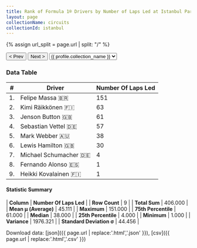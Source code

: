 ```yaml
---
title: Rank of Formula 1® Drivers by Number of Laps Led at Istanbul Park
layout: page
collectionName: circuits
collectionId: istanbul
---
```


{% assign url_split = page.url | split: "/" %}
<div id="collection-navigation">
<button onclick="selector.options[selector.selectedIndex-1].value && (window.location = selector.options[selector.selectedIndex-1].value);">&lt; Prev</button>
<button onclick="selector.options[selector.selectedIndex+1].value && (window.location = selector.options[selector.selectedIndex+1].value);">Next &gt;</button>
<select id="selector" onchange="this.options[this.selectedIndex].value && (window.location = this.options[this.selectedIndex].value);">
  {% for collectionId in site.data[page.collectionName].refs %}
    {% if collectionId == page.collectionId %}
      {% assign selected = "selected" %}
    {% else %}
      {% assign selected = "" %}
    {% endif %}
    {% assign profile = site.data[page.collectionName][collectionId].profile %}
    <option value="/f1/{{ page.collectionName }}/{{ collectionId }}/{{ url_split[4] }}" {{ selected }}>{{ profile.collection_name }}</option>
  {% endfor %}
</select>
</div>

<canvas id="chart" width="400" height="180"></canvas>
<script>
var data = {
    "datasets": [
        {
            "backgroundColor": [
                "#9C8E8D",
                "#9C8E8D",
                "#9C8E8D",
                "#9C8E8D",
                "#9C8E8D",
                "#9C8E8D",
                "#9C8E8D",
                "#9C8E8D",
                "#9C8E8D"
            ],
            "borderColor": [
                "#1D181E",
                "#1D181E",
                "#1D181E",
                "#1D181E",
                "#1D181E",
                "#1D181E",
                "#1D181E",
                "#1D181E",
                "#1D181E"
            ],
            "borderWidth": 1,
            "data": [
                151.0,
                63.0,
                61.0,
                57.0,
                38.0,
                30.0,
                4.0,
                1.0,
                1.0
            ],
            "label": "Number Of Laps Led"
        }
    ],
    "labels": [
        "Felipe Massa",
        "Kimi Räikkönen",
        "Jenson Button",
        "Sebastian Vettel",
        "Mark Webber",
        "Lewis Hamilton",
        "Michael Schumacher",
        "Fernando Alonso",
        "Heikki Kovalainen"
    ]
};
var options = {
  legend: {
    display: false
  },
  scales: {
    xAxes: [{
      ticks: {
        beginAtZero: true,
        maxRotation: 180,
        display: window.innerWidth > 800
      }
    }],
    yAxes: [{
      ticks: {
        beginAtZero: true
      }
    }]
  },
  onResize: function(chart, size) {
    chart.options.scales.xAxes[0].ticks.display = size.width > 800;
  }
};
var chart = new Chart("chart", {
    data: data,
    type: 'bar',
    options: options
});
</script>



### Data Table

| # | Driver | Number Of Laps Led |
|--|--|--|
| 1. | Felipe Massa 🇧🇷 | 151 |
| 2. | Kimi Räikkönen 🇫🇮 | 63 |
| 3. | Jenson Button 🇬🇧 | 61 |
| 4. | Sebastian Vettel 🇩🇪 | 57 |
| 5. | Mark Webber 🇦🇺 | 38 |
| 6. | Lewis Hamilton 🇬🇧 | 30 |
| 7. | Michael Schumacher 🇩🇪 | 4 |
| 8. | Fernando Alonso 🇪🇸 | 1 |
| 9. | Heikki Kovalainen 🇫🇮 | 1 |

#### Statistic Summary

| **Column** | **Number Of Laps Led** |
| **Row Count** | 9 |
| **Total Sum** | 406.000 |
| **Mean μ (Average)** | 45.111 |
| **Maximum** | 151.000 |
| **75th Percentile** | 61.000 |
| **Median** | 38.000 |
| **25th Percentile** | 4.000 |
| **Minimum** | 1.000 |
| **Variance** | 1976.321 |
| **Standard Deviation σ** | 44.456 |

Download data: [json]({{ page.url | replace:'.html','.json' }}), [csv]({{ page.url | replace:'.html','.csv' }})
